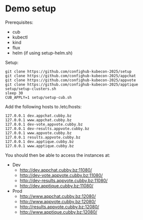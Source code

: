 # Demo setup

Prerequisites:

- cub
- kubectl
- kind
- flux
- helm (if using setup-helm.sh)

Setup:

```
git clone https://github.com/confighub-kubecon-2025/setup
git clone https://github.com/confighub-kubecon-2025/appchat
git clone https://github.com/confighub-kubecon-2025/appvote
git clone https://github.com/confighub-kubecon-2025/apptique
setup/setup-clusters.sh
sleep 30
CUB_APPLY=1 setup/setup-cub.sh
```

Add the following hosts to /etc/hosts:

```
127.0.0.1 dev.appchat.cubby.bz
127.0.0.1 www.appchat.cubby.bz
127.0.0.1 dev-vote.appvote.cubby.bz
127.0.0.1 dev-results.appvote.cubby.bz
127.0.0.1 www.appvote.cubby.bz
127.0.0.1 results.appvote.cubby.bz
127.0.0.1 dev.apptique.cubby.bz
127.0.0.1 www.apptique.cubby.bz
```

You should then be able to access the instances at:

- Dev
  - http://dev.appchat.cubby.bz:11080/
  - http://dev-vote.appvote.cubby.bz:11080/
  - http://dev-results.appvote.cubby.bz:11080/
  - http://dev.apptique.cubby.bz:11080/
- Prod
  - http://www.appchat.cubby.bz:12080/
  - http://www.appvote.cubby.bz:12080/
  - http://results.appvote.cubby.bz:12080/
  - http://www.apptique.cubby.bz:12080/
